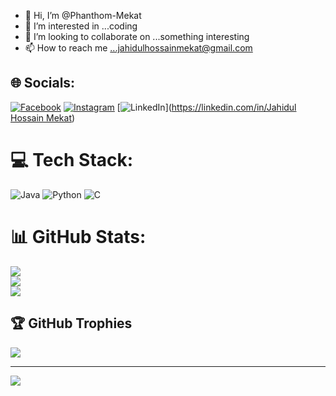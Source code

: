 - 👋 Hi, I’m @Phanthom-Mekat
- 👀 I’m interested in ...coding
- 💞️ I’m looking to collaborate on ...something interesting
- 📫 How to reach me ...jahidulhossainmekat@gmail.com


## 🌐 Socials:
[![Facebook](https://img.shields.io/badge/Facebook-%231877F2.svg?logo=Facebook&logoColor=white)](https://facebook.com/https://www.facebook.com/buletboy.mekat) [![Instagram](https://img.shields.io/badge/Instagram-%23E4405F.svg?logo=Instagram&logoColor=white)](https://instagram.com/mekat20) [![LinkedIn](https://img.shields.io/badge/LinkedIn-%230077B5.svg?logo=linkedin&logoColor=white)]([https://linkedin.com/in/Jahidul Hossain Mekat](https://www.linkedin.com/in/jahidul-hossain-mekat-157874228/)) 

# 💻 Tech Stack:
![Java](https://img.shields.io/badge/java-%23ED8B00.svg?style=for-the-badge&logo=openjdk&logoColor=white) ![Python](https://img.shields.io/badge/python-3670A0?style=for-the-badge&logo=python&logoColor=ffdd54) ![C](https://img.shields.io/badge/c-%2300599C.svg?style=for-the-badge&logo=c&logoColor=white)
# 📊 GitHub Stats:
![](https://github-readme-stats.vercel.app/api?username=Phanthom-Mekat&theme=dark&hide_border=false&include_all_commits=false&count_private=false)<br/>
![](https://github-readme-streak-stats.herokuapp.com/?user=Phanthom-Mekat&theme=dark&hide_border=false)<br/>
![](https://github-readme-stats.vercel.app/api/top-langs/?username=Phanthom-Mekat&theme=dark&hide_border=false&include_all_commits=false&count_private=false&layout=compact)

## 🏆 GitHub Trophies
![](https://github-profile-trophy.vercel.app/?username=Phanthom-Mekat&theme=radical&no-frame=false&no-bg=false&margin-w=4)

---
[![](https://visitcount.itsvg.in/api?id=Phanthom-Mekat&icon=0&color=0)](https://visitcount.itsvg.in)

<!-- Proudly created with GPRM ( https://gprm.itsvg.in ) -->
